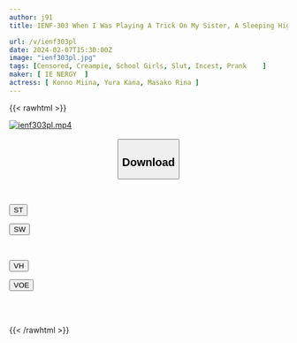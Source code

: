 ```yaml
---
author: j91
title: IENF-303 When I Was Playing A Trick On My Sister, A Sleeping High School Girl, She Asked Me To Fuck Her Raw, And Even Though I Was About To Cum, She Was Locked With Crab Scissors And Couldn't Escape, So I Cum Inside Her! Ten

url: /v/ienf303pl
date: 2024-02-07T15:30:00Z
image: "ienf303pl.jpg"
tags: [Censored, Creampie, School Girls, Slut, Incest, Prank	]
maker: [ IE NERGY  ]
actress: [ Konno Miina, Yura Kana, Masako Rina ]
---
```



{{< rawhtml >}}

<div class="video" data-videoid="DAq4XXK3bWCAoR">
    <a href="javascript:;">
        <img src="/v/ienf303pl/ienf303pl.jpg" width="WIDTH" height="HEIGHT" alt="ienf303pl.mp4" loading="lazy">
    </a>
</div>

<script type="text/javascript" src="https://j91.asia/asset/on-demand-st.js"></script>

<br>
  <link rel="stylesheet" href="https://j91.asia/asset/bs5.css">
  
  <center>
  <button class="btn btn-primary" type="button" data-bs-toggle="collapse" data-bs-target=".multi-collapse" aria-expanded="false" aria-controls="multiCollapseExample1 multiCollapseExample2"><h2>Download</h2></button></center>
</p>
<div class="row">
  <div class="col">
    <div class="collapse multi-collapse" id="multiCollapseExample1">
      <div class="card card-body">
	      	      <br>
<div class="buttons">  
<p><a href="https://streamtape.to/v/DAq4XXK3bWCAoR" target="_blank"><button class="btn-hover color-3"><i class="fa fa-download"></i> ST</button></a></p>
<p><a href="https://cdnwish.com/kzjv6sth9fk6" target="_blank"><button class="btn-hover color-2"><i class="fa fa-download"></i> SW</button></a></p></div>
    </div>
  </div>
</div>
  <div class="col">
    <div class="collapse multi-collapse" id="multiCollapseExample2">
      <div class="card card-body">
	      <br>
<div class="buttons">
<p><a href="https://vidhidepro.com/f/z5a3jsa3nyvo" target="_blank"><button class="btn-hover color-9"><i class="fa fa-download"></i> VH</button></a></p>
<p><a href="https://voe.sx/rn2zdxxgimk0"><button class="btn-hover color-8"><i class="fa fa-download"></i> VOE</button></a></p></div>
<br><br>
      </div>
    </div>
  </div>
</div>

{{< /rawhtml >}}